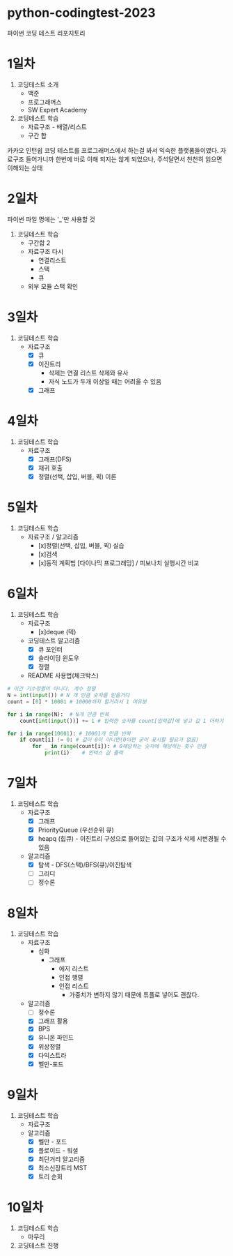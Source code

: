 # python-codingtest-2023
파이썬 코딩 테스트 리포지토리

# 1일차
1. 코딩테스트 소개
    - 백준
    - 프로그래머스
    - SW Expert Academy
2. 코딩테스트 학습
    - 자료구조 - 배열/리스트
    - 구간 합

카카오 인턴쉽 코딩 테스트를 프로그래머스에서 하는걸 봐서 익숙한 플랫폼들이였다.
자료구조 들어가니까 한번에 바로 이해 되지는 않게 되었으나, 주석달면서 천천히 읽으면 이해되는 상태

# 2일차
파이썬 파일 명에는 '_'만 사용할 것

1. 코딩테스트 학습
    - 구간합 2
    - 자료구조 다시
        - 연결리스트
        - 스택
        - 큐
    - 외부 모듈 스택 확인

# 3일차
1. 코딩테스트 학습
    - 자료구조
        - [x] 큐
        - [x] 이진트리
            - 삭제는 연결 리스트 삭제와 유사
            - 자식 노드가 두개 이상일 때는 어려울 수 있음
        - [x] 그래프

# 4일차
1. 코딩테스트 학습
    - 자료구조
        - [x] 그래프(DFS)
        - [x] 재귀 호출
        - [x] 정렬(선택, 삽입, 버블, 퀵) 이론

# 5일차
1. 코딩테스트 학습
    - 자료구조 / 알고리즘
        - [x]정렬(선택, 삽입, 버블, 퀵) 실습
        - [x]검색
        - [x]동적 계획법 [다이나믹 프로그래밍] / 피보나치 실행시간 비교
        
# 6일차
1. 코딩테스트 학습
    - 자료구조
        - [x]deque (덱)
    - 코딩테스트 알고리즘       
        - [x] 큐 포인터
        - [x] 슬라이딩 윈도우
        - [x] 정렬
    - README 사용법(체크박스)
```python
# 이건 기수정렬이 아니다. 계수 정렬
N = int(input()) # N 개 만큼 숫자를 받을거다
count = [0] * 10001 # 10000까지 할거라서 1 여유분

for i in range(N):  # N개 만큼 반복
    count[int(input())] += 1 # 입력한 숫자를 count[입력값]에 넣고 값 1 더하기

for i in range(10001): # 10001개 만큼 반복 
    if count[i] != 0: # 값이 0이 아니면(0이면 굳이 표시할 필요가 없음)
        for _ in range(count[i]): # 0해당하는 숫자에 해당하는 횟수 만큼
            print(i)    # 인덱스 값 출력
```

# 7일차
1. 코딩테스트 학습
    - 자료구조
        - [x] 그래프
        - [x] PriorityQueue (우선순위 큐)
        - [x] heapq (힙큐) - 이진트리 구성으로 들어있는 값의 구조가 삭제 시변경될 수 있음
    - 알고리즘
        - [x] 탐색 - DFS(스택)/BFS(큐)/이진탐색
        - [ ] 그리디
        - [ ] 정수론

# 8일차
1. 코딩테스트 학습
    - 자료구조
        - 심화
            - 그래프
                - 에지 리스트
                - 인접 행렬
                - 인접 리스트
                    - 가중치가 변하지 않기 때문에 튜플로 넣어도 괜찮다. 
    - 알고리즘
        - [ ] 정수론
        - [X] 그래프 활용
        - [x] BPS
        - [x] 유니온 파인드
        - [x] 위상정렬
        - [x] 다익스트라
        - [x] 벨만-포드

# 9일차
1. 코딩테스트 학습
    - 자료구조
    - 알고리즘
        - [x] 벨만 - 포드
        - [x] 플로이드 - 워셜
        - [x] 최단거리 알고리즘
        - [x] 최소신장트리 MST
        - [x] 트리 순회

# 10일차
1. 코딩테스트 학습
    - 마무리
2. 코딩테스트 진행